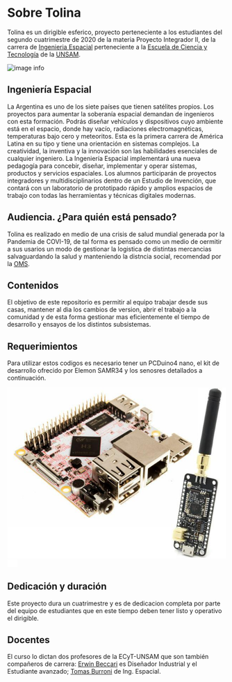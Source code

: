 # Sobre Tolina

Tolina es un dirigible esferico, proyecto perteneciente a los estudiantes del segundo cuatrimestre de 2020 de la materia Proyecto Integrador II, de la carrera de [Ingenieria Espacial](http://www.unsam.edu.ar/ingenierias/#ingenierias) perteneciente a
la [Escuela de Ciencia y Tecnología](http://www.unsam.edu.ar/escuelas/ciencia/) de la [UNSAM](https://www.unsam.edu.ar/).

![image info](./Tolina.jpg)

## Ingeniería Espacial
La Argentina es uno de los siete países que tienen satélites propios. Los proyectos para aumentar la soberanía espacial demandan de ingenieros con esta formación. Podrás diseñar vehículos y dispositivos cuyo ambiente está en el espacio, donde hay vacío, radiaciones electromagnéticas, temperaturas bajo cero y meteoritos. Esta es la primera carrera de América Latina en su tipo y tiene una orientación en sistemas complejos. La creatividad, la inventiva y la innovación son las habilidades esenciales de cualquier ingeniero. La Ingeniería Espacial implementará una nueva pedagogía para concebir, diseñar, implementar y operar sistemas, productos y servicios espaciales. Los alumnos participarán de proyectos integradores y multidisciplinarios dentro de un Estudio de Invención, que contará con un laboratorio de prototipado rápido y amplios espacios de trabajo con todas las herramientas y técnicas digitales modernas. 

## Audiencia. ¿Para quién está pensado?
Tolina es realizado en medio de una crisis de salud mundial generada por la Pandemia de COVI-19, de tal forma es pensado como un medio de oermitir a sus usarios un modo de gestionar la logistica de distintas mercancias salvaguardando la salud y manteniendo la distncia social, recomendad por la [OMS](https://www.aaoms.org/practice-resources/covid-19-updates). 

## Contenidos
El objetivo de este repositorio es permitir al equipo trabajar desde sus casas, mantener al dia los cambios de version, abrir el trabajo a la comunidad y de esta forma gestionar mas eficientemente el tiempo de desarrollo y ensayos de los distintos subsistemas.

## Requerimientos
Para utilizar estos codigos es necesario tener un PCDuino4 nano, el kit de desarrollo ofrecido por Elemon SAMR34 y los senosres detallados a continuación.

![image info](./pcduino4nano.jpg)
![image info](./penguino.jpg)

## Dedicación y duración
Este proyecto dura un cuatrimestre y es de dedicacion completa por parte del equipo de estudiantes que en este tiempo deben tener listo y operativo el dirigible.

## Docentes
El curso lo dictan dos profesores de la ECyT-UNSAM que son también 
compañeros de carrera: [Erwin Beccari](https://testabrava.myportfolio.com/) es Diseñador Industrial y el Estudiante avanzado; [Tomas Burroni](https://ar.linkedin.com/in/burroni-ti) de Ing. Espacial.
